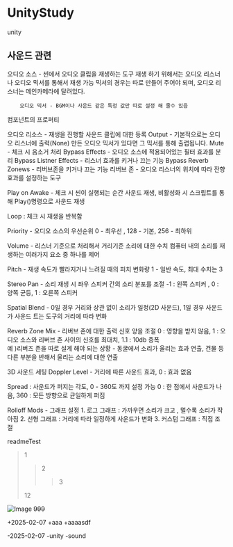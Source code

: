 # UnityStudy
 unity

사운드 관련
-----------------------------------------
오디오 소스 - 씬에서 오디오 클립을 재생하는 도구
		재생 하기 위해서는 오디오 리스너나 오디오 믹서를 통해서 재생 가능
		믹서의 경우는 따로 만들어 주어야 되며, 오디오 리스너는 메인카메라에 달려있다.

		오디오 믹서 - BGM이나 사운드 같은 특정 값만 따로 설정 해 줄수 있음

컴포넌트의 프로퍼티

오디오 리소스 - 재생을 진행할 사운드 클립에 대한 등록
Output - 기본적으로는 오디오 리스너에 출력(None) 만든 오디오 믹서가 있다면 그 믹서를 통해 출렵됩니다.
Mute - 체크 시 음소거 처리
Bypass Effects - 오디오 소스에 적용되어있는 필터 효과를 분리
Bypass Listner Effects - 리스너 효과를 키거나 끄는 기능
Bypass Reverb Zonews - 리버브존을 키거나 끄는 기능
	리버브 존 - 오디오 리스너의 위치에 따라 잔향 효과를 설정하는 도구

Play on Awake - 체크 시 씬이 실행되는 순간 사운드 재생, 비활성화 시 스크립트를 통해 Play()명령으로 사운드 재생

Loop : 체크 시 재생을 반복함

Priority - 오디오 소스의 우선순위
	0 - 최우선 , 128 - 기본, 256 - 최하위

Volume - 리스너 기준으로 처리해서 거리기준 소리에 대한 수치
	 컴퓨터 내의 소리를 재생하는 여러가지 요소 중 하나를 제어

Pitch - 재생 속도가 빨라지거나 느려질 때의 피치 변화량
	1 - 일반 속도, 최대 수치는 3

Stereo Pan - 소리 재생 시 좌우 스피커 간의 소리 분포를 조절
	     -1 : 왼쪽 스피커 , 0 : 양쪽 균등, 1 : 오른쪽 스피커

Spatial Blend - 0일 경우 거리와 상관 없이 소리가 일정(2D 사운드), 1일 경우 사운드가 사운드 트는 도구의 거리에 따라 변화

Reverb Zone Mix - 리버브 존에 대한 출력 신호 양을 조절
		0 : 영향을 받지 않음, 1 : 오디오 소스와 리버브 존 사이의 신호를 최대치, 1.1 : 10db 증폭		
 		예 )리버즈 존을 따로 설계 해야 되는 상황 - 동굴에서 소리가 울리는 효과 연출, 건물 등 다른 부분을 반해서 울리는 소리에 대한 연출


3D 사운드 세팅 
Doppler Level -  거리에 따른 사운드 효과, 0 : 효과 없음

Spread : 사운드가 퍼지는 각도, 0 - 360도 까지 설정 가능 0 : 한 점에서 사운드가 나옴, 360 : 모든 방향으로 균일하게 퍼짐

Rolloff Mods - 그래프 설정
		1. 로그 그래프 : 가까우면 소리가 크고 , 멀수록 소리가 작아짐
		2. 선형 그래프 : 거리에 따라 일정하게 사운드가 변화
		3. 커스텀 그래프 : 직접 조절



readmeTest
>1
>>2
>>>3
>
>12
>
![Image](https://github.com/user-attachments/assets/a5be3df6-2aa1-4f05-aea3-f32250d4e334)
~~999~~


+2025-02-07
 +aaa
  +aaaasdf


-2025-02-07
	-unity
 		-sound
	
